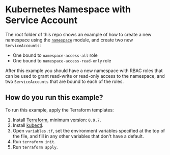 # Kubernetes Namespace with Service Account

The root folder of this repo shows an example of how to create a new namespace using the
[`namespace`](https://github.com/terraform-modules-krish/terraform-kubernetes-namespace/blob/v0.3.1/modules/namespace) module, and create two new `ServiceAccounts`:

- One bound to `namespace-access-all` role
- One bound to `namespace-access-read-only` role

After this example you should have a new namespace with RBAC roles that can be used to grant read-write or read-only
access to the namespace, and two `ServiceAccounts` that are bound to each of the roles.

<!-- Maintainer's note: This example is primarily used for unit testing the underlying module -->

## How do you run this example?

To run this example, apply the Terraform templates:

1. Install [Terraform](https://www.terraform.io/), minimum version: `0.9.7`.
1. Install [kubectl](https://kubernetes.io/docs/tasks/tools/install-kubectl/).
1. Open `variables.tf`, set the environment variables specified at the top of the file, and fill in any other variables
   that don't have a default.
1. Run `terraform init`.
1. Run `terraform apply`.
